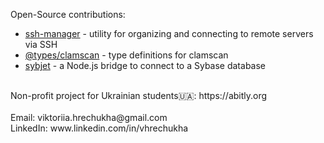 Open-Source contributions: 
- [ssh-manager](https://github.com/vhrechukha/ssh-manager) - utility for organizing and connecting to remote servers via SSH
- [@types/clamscan](https://www.npmjs.com/package/@types/clamscan) - type definitions for clamscan
- [sybjet](https://www.npmjs.com/package/sybjet) - a Node.js bridge to connect to a Sybase database
<br>
Non-profit project for Ukrainian students🇺🇦: https://abitly.org
<br>
<br>
Email: viktoriia.hrechukha@gmail.com
<br>
LinkedIn: www.linkedin.com/in/vhrechukha
